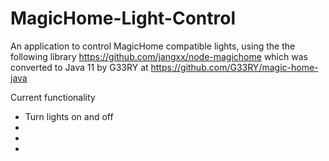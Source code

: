 # MagicHome-Light-Control

An application to control MagicHome compatible lights, using the the following library
https://github.com/jangxx/node-magichome which was converted to Java 11 by G33RY at https://github.com/G33RY/magic-home-java


Current functionality
- Turn lights on and off
-
-
-
